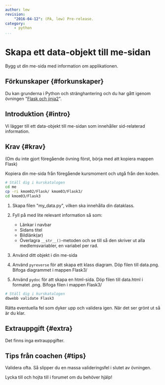 ```yaml
---
author: lew
revision:
    "2016-04-12": (PA, lew) Pre-release.
category:
    - python
...
```

Skapa ett data-objekt till me-sidan
===================================

Bygg ut din me-sida med information om applikationen.

<!--more-->


Förkunskaper {#forkunskaper}
-----------------------

Du kan grunderna i Python och stränghantering och du har gått igenom övningen "[Flask och jinja2](kunskap/flask-och-jinja2)".



Introduktion {#intro}
-----------------------

Vi lägger till ett data-objekt till me-sidan som innehåller sid-relaterad information.



Krav {#krav}
-----------------------

(Om du inte gjort föregående övning först, börja med att kopiera mappen Flask)

Kopiera din me-sida från föregående kursmoment och utgå från den koden.

```bash
# Ställ dig i kurskatalogen
cd me
cp -ri kmom02/Flask/ kmom03/Flask3/
cd kmom03/Flask3
```

1. Skapa filen "my_data.py", vilken ska innehålla din dataklass.

2. Fyll på med lite relevant information så som:  
    * Länkar i navbar
    * Sidans titel
    * Bildlänk(ar)
    * Överlagra `__str__()`-metoden och se till så den skriver ut alla medlemsvariabler, en variabel per rad.

3. Använd ditt objekt i din me-sida  

6. Använd `pyreverse` för att skapa ett klass diagram. Döp filen till data.png. Bifoga diagrammet i mappen Flask3/  

7. Använd `pydoc` för att skapa en html-sida. Döp filen till data.html i formatet .png. Bifoga filen i mappen Flask3/


```bash
# Ställ dig i kurskatalogen
dbwebb validate Flask3
```

Rätta eventuella fel som dyker upp och validera igen. När det ser grönt ut så är du klar.



Extrauppgift {#extra}
-----------------------

Det finns inga extrauppgifter.



Tips från coachen {#tips}
-----------------------

Validera ofta. Så slipper du en massa valideringsfel i slutet av övningen.

Lycka till och hojta till i forumet om du behöver hjälp!
